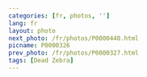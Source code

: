 ```yaml
---
categories: [fr, photos, '']
lang: fr
layout: photo
next_photo: /fr/photos/P0000440.html
picname: P0000326
prev_photo: /fr/photos/P0000327.html
tags: [Dead Zebra]
---
```

